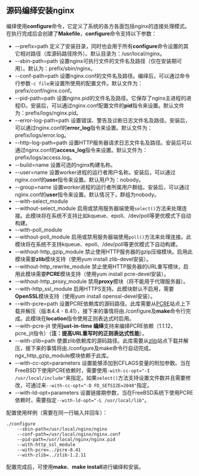 ## 源码编绎安装nginx

编绎使用**configure**命令，它定义了系统的各方各面包括nginx的连接处理模式。在执行完成后会创建了**Makefile**，**configure**命令支持以下参数：

- --prefix=path 定义了安装目录，同时也会用于所有**configure**命令设置的其它相对路径（库源码路径除外）。默认目录为：/usr/local/nginx。
- --sbin-path=path 设置nginx可执行文件的文件名及路径（仅在安装期可用）。默认为：prefix/sbin/nginx。
- --conf-path=path 设置nginx.conf的文件名及路径。编绎后，可以通过命令行参数`-c file`来设置所使用的配置文件。默认文件为：prefix/conf/nginx.conf。
- --pid-path=path 设置nginx.pid的文件名及路径。它保存了nginx主进程的进程ID。安装后，可以通过nginx.conf配置文件的**pid**指令来设置。默认文件为：prefix/logs/nginx.pid。
- --error-log-path=path 设置错误、警告及诊断日志文件名及路径。安装后，可以通过nginx.conf的**error_log**指令来设置。默认文件为：prefix/logs/error.log。
- --http-log-path=path 设置HTTP服务器请求日志文件名及路径。安装后可以通过nginx.conf的**access_log**指令来设置。默认文件为：prefix/logs/access.log。
- --build=name 设置可选的nginx构建名称。
- --user=name 设置worker进程的运行者用户名称。安装后，可以通过nginx.conf的**user**指令来设置。默认用户为：nobody。
- --group=name 设置worker进程的运行者所属用户群组。安装后，可以通过nginx.conf的**user**指令来设置。默认情况下，群组为nobody。
- --with-select_module
- --without-select_module 启用或禁用服务器端使用`select()`方法来处理连接。此模块将在系统不支持比如kqueue、epoll、/dev/poll等更优模式下自动构建。
- --with-poll_module
- --without-poll_module 启用或禁用服务器端使用`poll()`方法来处理连接。此模块将在系统不支持kqueue、epoll、/dev/poll等更优模式下自动构建。
- --without-http_gzip_module 禁止使用HTTP服务器的gzip压缩模块。启用此模块需要**zlib**模块支持（使用yum install zlib-devel安装）。
- --without-http_rewrite_module 禁止使用HTTP服务器的URL重写模块，启用此模块需要**PCRE**模块支持（使用yum install pcre-devel安装）。
- --without-http_proxy_module 禁用**proxy**模块（将不能用于代理服务器）。
- --with-http_ssl_module 启用HTTPS支持。此模块默认不启用，需要**OpenSSL**模块支持（使用yum install openssl-devel安装）。
- --with-pcre=path 设置PCRE依赖库的源码路径。此库需要从[PCRE](http://www.pcre.org/)站点上下载并解压（版本4.4 - 8.41），接下来的事情将由./configure及**make**命令行完成。此模块在**location**指令使用正则表达式时启用。
- --with-pcre-jit 使用**just-in-time 编绎**支持来编绎PCRE依赖（1.1.12，pcre_jit指令）（**注：提高URL重写时的正则表达式性能**）。
- --with-zlib=path 使置zlib依赖库的源码路径。此库需要从[zlib](http://zlib.net/)站点下载并解压，接下来的事情将由./configure及make命令行自动完成。ngx_http_gzip_module模块依赖于此库。
- --with-cc-opt=parameters 设置能够添加到CFLAGS变量的附加参数。当在FreeBSD下使用PCRE依赖时，需要使用`-with-cc-opt="-I /usr/local/include"`来指定。如果`select()`方法支持设置文件数并且需要修改，可通过来`--with-cc-opt="-D FD_SETSIZE=2048"`指定。
- --with-ld-opt=parameters 设置链接期参数，当在FreeBSD系统下使用PCRE依赖时，需要指定`--with-ld-opt="-L /usr/local/lib"`。

配置使用样例（需要在同一行输入并回车）：
```shell
./configure
    --sbin-path=/usr/local/nginx/nginx
    --conf-path=/usr/local/nginx/nginx.conf
    --pid-path=/usr/local/nginx/nginx.pid
    --with-http_ssl_module
    --with-pcre=../pcre-8.41
    --with-zlib=../zlib-1.2.11
```

配置完成后，可使用**make**、**make install**进行编绎和安装。























